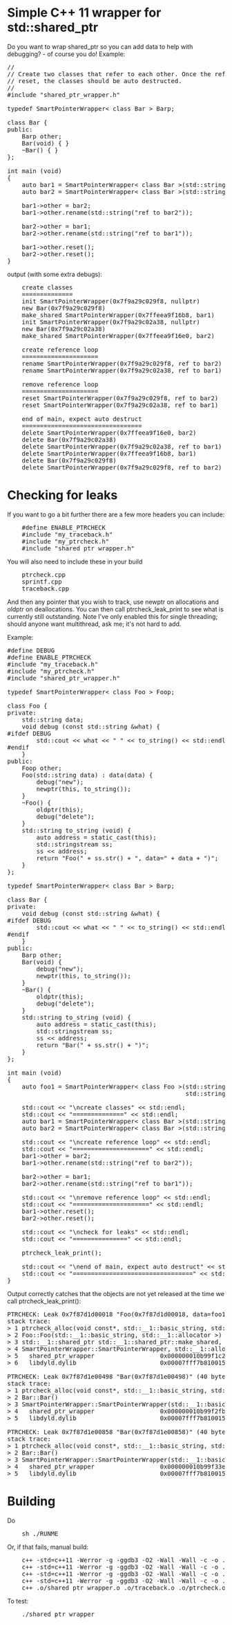 Simple C++ 11 wrapper for std::shared_ptr
=========================================

Do you want to wrap shared_ptr so you can add data to help with debugging? - 
of course you do! Example:

<pre>
//
// Create two classes that refer to each other. Once the references are
// reset, the classes should be auto destructed.
//
#include "shared_ptr_wrapper.h"

typedef SmartPointerWrapper< class Bar > Barp;

class Bar {
public:
    Barp other;
    Bar(void) { }
    ~Bar() { }
};

int main (void)
{
    auto bar1 = SmartPointerWrapper< class Bar >(std::string("bar1"));
    auto bar2 = SmartPointerWrapper< class Bar >(std::string("bar2"));

    bar1->other = bar2;
    bar1->other.rename(std::string("ref to bar2"));

    bar2->other = bar1;
    bar2->other.rename(std::string("ref to bar1"));

    bar1->other.reset();
    bar2->other.reset();
}
</pre>

output (with some extra debugs):

<pre>
    create classes
    ==============
    init SmartPointerWrapper(0x7f9a29c029f8, nullptr)
    new Bar(0x7f9a29c029f8)
    make_shared SmartPointerWrapper(0x7ffeea9f16b8, bar1)
    init SmartPointerWrapper(0x7f9a29c02a38, nullptr)
    new Bar(0x7f9a29c02a38)
    make_shared SmartPointerWrapper(0x7ffeea9f16e0, bar2)

    create reference loop
    =====================
    rename SmartPointerWrapper(0x7f9a29c029f8, ref to bar2)
    rename SmartPointerWrapper(0x7f9a29c02a38, ref to bar1)

    remove reference loop
    =====================
    reset SmartPointerWrapper(0x7f9a29c029f8, ref to bar2)
    reset SmartPointerWrapper(0x7f9a29c02a38, ref to bar1)

    end of main, expect auto destruct
    =================================
    delete SmartPointerWrapper(0x7ffeea9f16e0, bar2)
    delete Bar(0x7f9a29c02a38)
    delete SmartPointerWrapper(0x7f9a29c02a38, ref to bar1)
    delete SmartPointerWrapper(0x7ffeea9f16b8, bar1)
    delete Bar(0x7f9a29c029f8)
    delete SmartPointerWrapper(0x7f9a29c029f8, ref to bar2)
</pre>

Checking for leaks
==================

If you want to go a bit further there are a few more headers you can include:

<pre>
    #define ENABLE_PTRCHECK
    #include "my_traceback.h"
    #include "my_ptrcheck.h"
    #include "shared_ptr_wrapper.h"
</pre>

You will also need to include these in your build

<pre>
    ptrcheck.cpp
    sprintf.cpp
    traceback.cpp
</pre>

And then any pointer that you wish to track, use newptr on allocations and
oldptr on deallocations. You can then call ptrcheck_leak_print to see what
is currently still outstanding. Note I've only enabled this for single
threading; should anyone want multithread, ask me; it's not hard to add.

Example:

<pre>
#define DEBUG
#define ENABLE_PTRCHECK
#include "my_traceback.h"
#include "my_ptrcheck.h"
#include "shared_ptr_wrapper.h"

typedef SmartPointerWrapper< class Foo > Foop;

class Foo {
private:
    std::string data;
    void debug (const std::string &what) {
#ifdef DEBUG
        std::cout << what << " " << to_string() << std::endl;
#endif
    }
public:
    Foop other;
    Foo(std::string data) : data(data) {
        debug("new");
        newptr(this, to_string());
    }
    ~Foo() {
        oldptr(this);
        debug("delete");
    }
    std::string to_string (void) {
        auto address = static_cast<const void*>(this);
        std::stringstream ss;
        ss << address;  
        return "Foo(" + ss.str() + ", data=" + data + ")";
    }
};

typedef SmartPointerWrapper< class Bar > Barp;

class Bar {
private:
    void debug (const std::string &what) {
#ifdef DEBUG
        std::cout << what << " " << to_string() << std::endl;
#endif
    }
public:
    Barp other;
    Bar(void) {
        debug("new");
        newptr(this, to_string());
    }
    ~Bar() {
        oldptr(this);
        debug("delete");
    }
    std::string to_string (void) {
        auto address = static_cast<const void*>(this);
        std::stringstream ss;
        ss << address;  
        return "Bar(" + ss.str() + ")";
    }
};

int main (void)
{
    auto foo1 = SmartPointerWrapper< class Foo >(std::string("ref to foo1"), 
                                                 std::string("foo1-data"));

    std::cout << "\ncreate classes" << std::endl;
    std::cout << "==============" << std::endl;
    auto bar1 = SmartPointerWrapper< class Bar >(std::string("bar1"));
    auto bar2 = SmartPointerWrapper< class Bar >(std::string("bar2"));

    std::cout << "\ncreate reference loop" << std::endl;
    std::cout << "=====================" << std::endl;
    bar1->other = bar2;
    bar1->other.rename(std::string("ref to bar2"));

    bar2->other = bar1;
    bar2->other.rename(std::string("ref to bar1"));

    std::cout << "\nremove reference loop" << std::endl;
    std::cout << "=====================" << std::endl;
    bar1->other.reset();
    bar2->other.reset();

    std::cout << "\ncheck for leaks" << std::endl;
    std::cout << "===============" << std::endl;

    ptrcheck_leak_print();

    std::cout << "\nend of main, expect auto destruct" << std::endl;
    std::cout << "=================================" << std::endl;
}
</pre>

Output correctly catches that the objects are not yet released at the
time we call ptrcheck_leak_print():

<pre>
PTRCHECK: Leak 0x7f87d1d00018 "Foo(0x7f87d1d00018, data=foo1-data)" (64 bytes) at Foo::Foo(std::string):shared_ptr_wrapper.cpp() line 24 at Sun Nov 24 18:58:55 2019
stack trace:
> 1 ptrcheck_alloc(void const*, std::__1::basic_string<char, std::__1::char_traits<char>, std::__1::allocator<char> >, int, std::__1::basic_string<char, std::__1::char_traits<char>, std::__1::allocator<char> >, std::__1::basic_string<char, std::__1::char_traits<char>, std::__1::allocator<char> >, int)
> 2 Foo::Foo(std::__1::basic_string<char, std::__1::char_traits<char>, std::__1::allocator<char> >)
> 3 std::__1::shared_ptr<Foo> std::__1::shared_ptr<Foo>::make_shared<std::__1::basic_string<char, std::__1::char_traits<char>, std::__1::allocator<char> >&>(std::__1::basic_string<char, std::__1::char_traits<char>, std::__1::allocator<char> >&&&)
> 4 SmartPointerWrapper<Foo>::SmartPointerWrapper<std::__1::basic_string<char, std::__1::char_traits<char>, std::__1::allocator<char> > >(std::__1::basic_string<char, std::__1::char_traits<char>, std::__1::allocator<char> > const&, std::__1::basic_string<char, std::__1::char_traits<char>, std::__1::allocator<char> >)
> 5   shared_ptr_wrapper                  0x000000010b99f1c2 main + 130
> 6   libdyld.dylib                       0x00007fff7b810015 start + 1

PTRCHECK: Leak 0x7f87d1e00498 "Bar(0x7f87d1e00498)" (40 bytes) at Bar::Bar():shared_ptr_wrapper.cpp() line 51 at Sun Nov 24 18:58:55 2019
stack trace:
> 1 ptrcheck_alloc(void const*, std::__1::basic_string<char, std::__1::char_traits<char>, std::__1::allocator<char> >, int, std::__1::basic_string<char, std::__1::char_traits<char>, std::__1::allocator<char> >, std::__1::basic_string<char, std::__1::char_traits<char>, std::__1::allocator<char> >, int)
> 2 Bar::Bar()
> 3 SmartPointerWrapper<Bar>::SmartPointerWrapper(std::__1::basic_string<char, std::__1::char_traits<char>, std::__1::allocator<char> > const&)
> 4   shared_ptr_wrapper                  0x000000010b99f2fb main + 443
> 5   libdyld.dylib                       0x00007fff7b810015 start + 1

PTRCHECK: Leak 0x7f87d1e00858 "Bar(0x7f87d1e00858)" (40 bytes) at Bar::Bar():shared_ptr_wrapper.cpp() line 51 at Sun Nov 24 18:58:55 2019
stack trace:
> 1 ptrcheck_alloc(void const*, std::__1::basic_string<char, std::__1::char_traits<char>, std::__1::allocator<char> >, int, std::__1::basic_string<char, std::__1::char_traits<char>, std::__1::allocator<char> >, std::__1::basic_string<char, std::__1::char_traits<char>, std::__1::allocator<char> >, int)
> 2 Bar::Bar()
> 3 SmartPointerWrapper<Bar>::SmartPointerWrapper(std::__1::basic_string<char, std::__1::char_traits<char>, std::__1::allocator<char> > const&)
> 4   shared_ptr_wrapper                  0x000000010b99f33e main + 510
> 5   libdyld.dylib                       0x00007fff7b810015 start + 1
</pre>

Building
========

Do

<pre>
    sh ./RUNME
</pre>

Or, if that fails, manual build:

<pre>
    c++ -std=c++11 -Werror -g -ggdb3 -O2 -Wall -Wall -c -o .o/shared_ptr_wrapper.o shared_ptr_wrapper.cpp
    c++ -std=c++11 -Werror -g -ggdb3 -O2 -Wall -Wall -c -o .o/traceback.o traceback.cpp
    c++ -std=c++11 -Werror -g -ggdb3 -O2 -Wall -Wall -c -o .o/ptrcheck.o ptrcheck.cpp
    c++ -std=c++11 -Werror -g -ggdb3 -O2 -Wall -Wall -c -o .o/sprintf.o sprintf.cpp
    c++ .o/shared_ptr_wrapper.o .o/traceback.o .o/ptrcheck.o .o/sprintf.o  -o shared_ptr_wrapper
</pre>

To test:

<pre>
    ./shared_ptr_wrapper
</pre>
